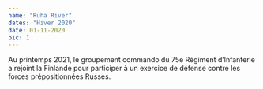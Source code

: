 ```yaml
---
name: "Ruha River"
dates: "Hiver 2020"
date: 01-11-2020
pic: 1
---
```

Au printemps 2021, le groupement commando du 75e Régiment d’Infanterie a rejoint la Finlande pour participer à un exercice de défense contre les forces prépositionnées Russes.
